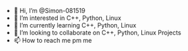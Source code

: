- 👋 Hi, I’m @Simon-081519
- 👀 I’m interested in C++, Python, Linux
- 🌱 I’m currently learning C++, Python, Linux
- 💞️ I’m looking to collaborate on C++, Python, Linux Projects
- 📫 How to reach me pm me

<!---
Simon-081519/Simon-081519 is a ✨ special ✨ repository because its `README.md` (this file) appears on your GitHub profile.
You can click the Preview link to take a look at your changes.
--->
